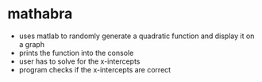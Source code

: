 # mathabra
- uses matlab to randomly generate a quadratic function and display it on a graph
- prints the function into the console
- user has to solve for the x-intercepts 
- program checks if the x-intercepts are correct
